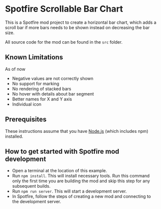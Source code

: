 # Spotfire Scrollable Bar Chart

This is a Spotfire mod project to create a horizontal bar chart, which adds a scroll bar if more bars needs to be shown instead on decreasing the bar size.  

All source code for the mod can be found in the `src` folder.

## Known Limitations 

As of now
- Negative values are not correctly shown
- No support for marking
- No rendering of stacked bars
- No hover with details about bar segment
- Better names for X and Y axis
- Individual icon 

## Prerequisites

These instructions assume that you have [Node.js](https://nodejs.org/en/) (which includes npm) installed.

## How to get started with Spotfire mod development 

- Open a terminal at the location of this example.
- Run `npm install`. This will install necessary tools. Run this command only the first time you are building the mod and skip this step for any subsequent builds.
- Run `npm run server`. This will start a development server.
- In Spotfire, follow the steps of creating a new mod and connecting to the development server.

